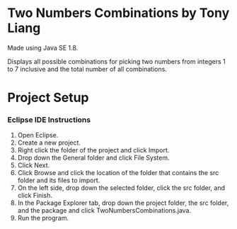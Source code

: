 # Two Numbers Combinations by Tony Liang

Made using Java SE 1.8.

Displays all possible combinations for picking two numbers from integers 1 to 7 inclusive and the total number of all combinations.

# Project Setup

### Eclipse IDE Instructions
1. Open Eclipse.
2. Create a new project.
3. Right click the folder of the project and click Import.
4. Drop down the General folder and click File System.
5. Click Next.
6. Click Browse and click the location of the folder that contains the src folder and its files to import.
7. On the left side, drop down the selected folder, click the src folder, and click Finish.
8. In the Package Explorer tab, drop down the project folder, the src folder, and the package and click TwoNumbersCombinations.java.
9. Run the program.